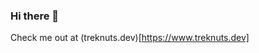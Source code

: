 ### Hi there 👋

Check me out at (treknuts.dev)[https://www.treknuts.dev]
<!--
**treknuts/treknuts** is a ✨ _special_ ✨ repository because its `README.md` (this file) appears on your GitHub profile.
